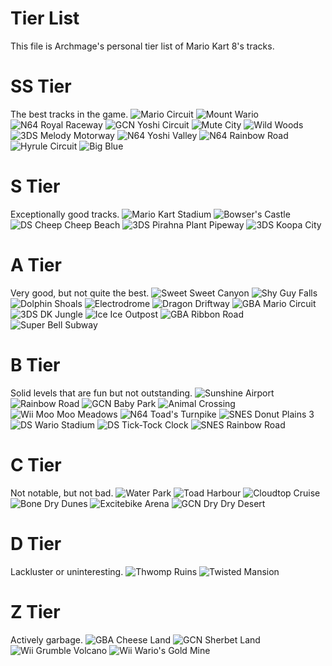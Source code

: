 # Tier List
This file is Archmage's personal tier list of Mario Kart 8's tracks. 

# SS Tier
The best tracks in the game.
![Mario Circuit](https://github.com/archmage/mk8-tracks/blob/master/track-images/Mario%20Circuit.png)
![Mount Wario](https://github.com/archmage/mk8-tracks/blob/master/track-images/Mount%20Wario.png)
![N64 Royal Raceway](https://github.com/archmage/mk8-tracks/blob/master/track-images/N64%20Royal%20Raceway.png)
![GCN Yoshi Circuit](https://github.com/archmage/mk8-tracks/blob/master/track-images/GCN%20Yoshi%20Circuit.png)
![Mute City](https://github.com/archmage/mk8-tracks/blob/master/track-images/Mute%20City.png)
![Wild Woods](https://github.com/archmage/mk8-tracks/blob/master/track-images/Wild%20Woods.png)
![3DS Melody Motorway](https://github.com/archmage/mk8-tracks/blob/master/track-images/3DS%20Melody%20Motorway.png)
![N64 Yoshi Valley](https://github.com/archmage/mk8-tracks/blob/master/track-images/N64%20Yoshi%20Valley.png)
![N64 Rainbow Road](https://github.com/archmage/mk8-tracks/blob/master/track-images/N64%20Rainbow%20Road.png)
![Hyrule Circuit](https://github.com/archmage/mk8-tracks/blob/master/track-images/Hyrule%20Circuit.png)
![Big Blue](https://github.com/archmage/mk8-tracks/blob/master/track-images/Big%20Blue.png)

# S Tier
Exceptionally good tracks.
![Mario Kart Stadium](https://github.com/archmage/mk8-tracks/blob/master/track-images/Mario%20Kart%20Stadium.png)
![Bowser's Castle](https://github.com/archmage/mk8-tracks/blob/master/track-images/Bowser's%20Castle.png)
![DS Cheep Cheep Beach](https://github.com/archmage/mk8-tracks/blob/master/track-images/DS%20Cheep%20Cheep%20Beach.png)
![3DS Pirahna Plant Pipeway](https://github.com/archmage/mk8-tracks/blob/master/track-images/3DS%20Pirahna%20Plant%20Pipeway.png)
![3DS Koopa City](https://github.com/archmage/mk8-tracks/blob/master/track-images/3DS%20Koopa%20City.png)

# A Tier
Very good, but not quite the best.
![Sweet Sweet Canyon](https://github.com/archmage/mk8-tracks/blob/master/track-images/Sweet%20Sweet%20Canyon.png)
![Shy Guy Falls](https://github.com/archmage/mk8-tracks/blob/master/track-images/Shy%20Guy%20Falls.png)
![Dolphin Shoals](https://github.com/archmage/mk8-tracks/blob/master/track-images/Dolphin%20Shoals.png)
![Electrodrome](https://github.com/archmage/mk8-tracks/blob/master/track-images/Electrodrome.png)
![Dragon Driftway](https://github.com/archmage/mk8-tracks/blob/master/track-images/Dragon%20Driftway.png)
![GBA Mario Circuit](https://github.com/archmage/mk8-tracks/blob/master/track-images/GBA%20Mario%20Circuit.png)
![3DS DK Jungle](https://github.com/archmage/mk8-tracks/blob/master/track-images/3DS%20DK%20Jungle.png)
![Ice Ice Outpost](https://github.com/archmage/mk8-tracks/blob/master/track-images/Ice%20Ice%20Outpost.png)
![GBA Ribbon Road](https://github.com/archmage/mk8-tracks/blob/master/track-images/GBA%20Ribbon%20Road.png)
![Super Bell Subway](https://github.com/archmage/mk8-tracks/blob/master/track-images/Super%20Bell%20Subway.png)

# B Tier
Solid levels that are fun but not outstanding.
![Sunshine Airport](https://github.com/archmage/mk8-tracks/blob/master/track-images/Sunshine%20Airport.png)
![Rainbow Road](https://github.com/archmage/mk8-tracks/blob/master/track-images/Rainbow%20Road.png)
![GCN Baby Park](https://github.com/archmage/mk8-tracks/blob/master/track-images/GCN%20Baby%20Park.png)
![Animal Crossing](https://github.com/archmage/mk8-tracks/blob/master/track-images/Animal%20Crossing.png)
![Wii Moo Moo Meadows](https://github.com/archmage/mk8-tracks/blob/master/track-images/Wii%20Moo%20Moo%20Meadows.png)
![N64 Toad's Turnpike](https://github.com/archmage/mk8-tracks/blob/master/track-images/N64%20Toad's%20Turnpike.png)
![SNES Donut Plains 3](https://github.com/archmage/mk8-tracks/blob/master/track-images/SNES%20Donut%20Plains%203.png)
![DS Wario Stadium](https://github.com/archmage/mk8-tracks/blob/master/track-images/DS%20Wario%20Stadium.png)
![DS Tick-Tock Clock](https://github.com/archmage/mk8-tracks/blob/master/track-images/DS%20Tick-Tock%20Clock.png)
![SNES Rainbow Road](https://github.com/archmage/mk8-tracks/blob/master/track-images/SNES%20Rainbow%20Road.png)

# C Tier
Not notable, but not bad.
![Water Park](https://github.com/archmage/mk8-tracks/blob/master/track-images/Water%20Park.png)
![Toad Harbour](https://github.com/archmage/mk8-tracks/blob/master/track-images/Toad%20Harbour.png)
![Cloudtop Cruise](https://github.com/archmage/mk8-tracks/blob/master/track-images/Cloudtop%20Cruise.png)
![Bone Dry Dunes](https://github.com/archmage/mk8-tracks/blob/master/track-images/Bone%20Dry%20Dunes.png)
![Excitebike Arena](https://github.com/archmage/mk8-tracks/blob/master/track-images/Excitebike%20Arena.png)
![GCN Dry Dry Desert](https://github.com/archmage/mk8-tracks/blob/master/track-images/GCN%20Dry%20Dry%20Desert.png)

# D Tier
Lackluster or uninteresting.
![Thwomp Ruins](https://github.com/archmage/mk8-tracks/blob/master/track-images/Thwomp%20Ruins.png)
![Twisted Mansion](https://github.com/archmage/mk8-tracks/blob/master/track-images/Twisted%20Mansion.png)

# Z Tier
Actively garbage.
![GBA Cheese Land](https://github.com/archmage/mk8-tracks/blob/master/track-images/GBA%20Cheese%20Land.png)
![GCN Sherbet Land](https://github.com/archmage/mk8-tracks/blob/master/track-images/GCN%20Sherbet%20Land.png)
![Wii Grumble Volcano](https://github.com/archmage/mk8-tracks/blob/master/track-images/Wii%20Grumble%20Volcano.png)
![Wii Wario's Gold Mine](https://github.com/archmage/mk8-tracks/blob/master/track-images/Wii%20Wario's%20Gold%20Mine.png)